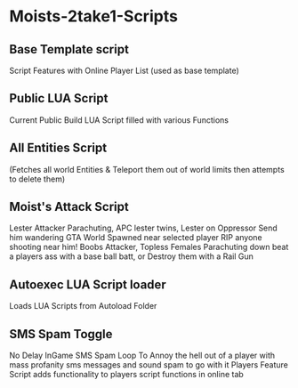 # Moists-2take1-Scripts

## Base Template script
Script Features with Online Player List (used as base template)

## Public LUA Script
Current Public Build LUA Script filled with various Functions

## All Entities Script
(Fetches all world Entities & Teleport them out of world limits then attempts to delete them)

## Moist's Attack Script
Lester Attacker Parachuting, APC lester twins, Lester on Oppressor Send him wandering GTA World Spawned near selected player RIP anyone shooting near him!
Boobs Attacker, Topless Females Parachuting down beat a players ass with a base ball batt, or Destroy them with a Rail Gun

## Autoexec LUA Script loader
Loads LUA Scripts from Autoload Folder

## SMS Spam Toggle
No Delay InGame SMS Spam Loop To Annoy the hell out of a player with mass profanity sms messages and sound spam to go with it
Players Feature Script adds functionality to players script functions in online tab

